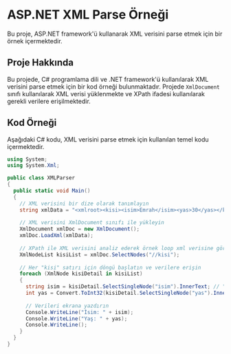 # ASP.NET XML Parse Örneği

Bu proje, ASP.NET framework'ü kullanarak XML verisini parse etmek için bir örnek içermektedir.

## Proje Hakkında

Bu projede, C# programlama dili ve .NET framework'ü kullanılarak XML verisini parse etmek için bir kod örneği bulunmaktadır. Projede `XmlDocument` sınıfı kullanılarak XML verisi yüklenmekte ve XPath ifadesi kullanılarak gerekli verilere erişilmektedir.

## Kod Örneği

Aşağıdaki C# kodu, XML verisini parse etmek için kullanılan temel kodu içermektedir.

```csharp
using System;
using System.Xml;

public class XMLParser
{
  public static void Main()
  {
    // XML verisini bir dize olarak tanımlayın
    string xmlData = "<xmlroot><kisi><isim>Emrah</isim><yas>30</yas></kisi><kisi><isim>Hasan</isim><yas>25</yas></kisi></xmlroot>";
    
    // XML verisini XmlDocument sınıfı ile yükleyin
    XmlDocument xmlDoc = new XmlDocument();
    xmlDoc.LoadXml(xmlData);
    
    // XPath ile XML verisini analiz ederek örnek loop xml verisine göre 'kisi'ler verilerini kullanalım
    XmlNodeList kisiList = xmlDoc.SelectNodes("//kisi");
    
    // Her "kisi" satırı için döngü başlatın ve verilere erişin
    foreach (XmlNode kisiDetail in kisiList)
    {
      string isim = kisiDetail.SelectSingleNode("isim").InnerText; // "isim" içeriğini alın
      int yas = Convert.ToInt32(kisiDetail.SelectSingleNode("yas").InnerText); // "yas" içeriğini alın
      
      // Verileri ekrana yazdırın
      Console.WriteLine("İsim: " + isim);
      Console.WriteLine("Yaş: " + yas);
      Console.WriteLine();
    }
  }
}
